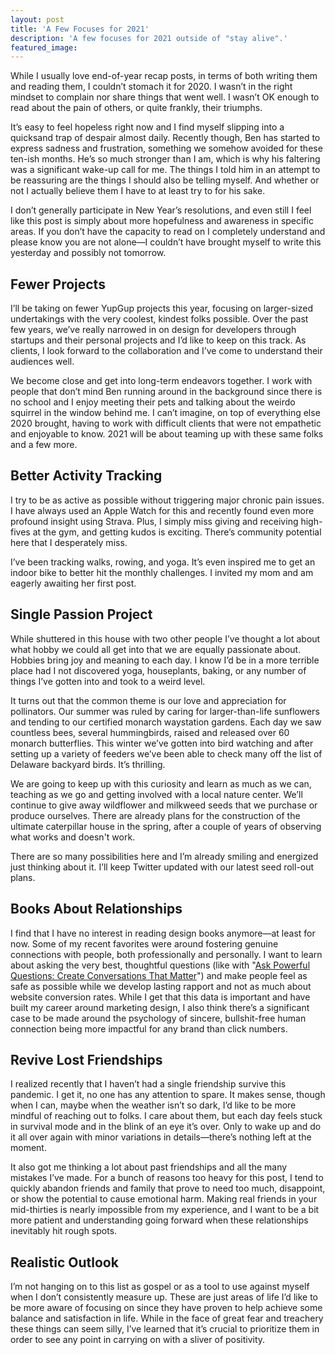 ```yaml
---
layout: post
title: 'A Few Focuses for 2021'
description: 'A few focuses for 2021 outside of "stay alive".'
featured_image:
---
```

While I usually love end-of-year recap posts, in terms of both writing them and reading them, I couldn’t stomach it for 2020. I wasn’t in the right mindset to complain nor share things that went well. I wasn’t OK enough to read about the pain of others, or quite frankly, their triumphs.

It’s easy to feel hopeless right now and I find myself slipping into a quicksand trap of despair almost daily. Recently though, Ben has started to express sadness and frustration, something we somehow avoided for these ten-ish months. He’s so much stronger than I am, which is why his faltering was a significant wake-up call for me. The things I told him in an attempt to be reassuring are the things I should also be telling myself. And whether or not I actually believe them I have to at least try to for his sake.

I don’t generally participate in New Year’s resolutions, and even still I feel like this post is simply about more hopefulness and awareness in specific areas. If you don’t have the capacity to read on I completely understand and please know you are not alone—I couldn’t have brought myself to write this yesterday and possibly not tomorrow.

## Fewer Projects
I’ll be taking on fewer YupGup projects this year, focusing on larger-sized undertakings with the very coolest, kindest folks possible. Over the past few years, we’ve really narrowed in on design for developers through startups and their personal projects and I’d like to keep on this track. As clients, I look forward to the collaboration and I’ve come to understand their audiences well.

We become close and get into long-term endeavors together. I work with people that don’t mind Ben running around in the background since there is no school and I enjoy meeting their pets and talking about the weirdo squirrel in the window behind me. I can’t imagine, on top of everything else 2020 brought, having to work with difficult clients that were not empathetic and enjoyable to know. 2021 will be about teaming up with these same folks and a few more.    

## Better Activity Tracking
I try to be as active as possible without triggering major chronic pain issues. I have always used an Apple Watch for this and recently found even more profound insight using Strava. Plus, I simply miss giving and receiving high-fives at the gym, and getting kudos is exciting. There’s community potential here that I desperately miss.  

I’ve been tracking walks, rowing, and yoga. It’s even inspired me to get an indoor bike to better hit the monthly challenges. I invited my mom and am eagerly awaiting her first post.   

## Single Passion Project
While shuttered in this house with two other people I’ve thought a lot about what hobby we could all get into that we are equally passionate about. Hobbies bring joy and meaning to each day. I know I’d be in a more terrible place had I not discovered yoga, houseplants, baking, or any number of things I’ve gotten into and took to a weird level.

It turns out that the common theme is our love and appreciation for pollinators. Our summer was ruled by caring for larger-than-life sunflowers and tending to our certified monarch waystation gardens. Each day we saw countless bees, several hummingbirds, raised and released over 60 monarch butterflies. This winter we’ve gotten into bird watching and after setting up a variety of feeders we’ve been able to check many off the list of Delaware backyard birds. It’s thrilling.

We are going to keep up with this curiosity and learn as much as we can, teaching as we go and getting involved with a local nature center. We’ll continue to give away wildflower and milkweed seeds that we purchase or produce ourselves. There are already plans for the construction of the ultimate caterpillar house in the spring, after a couple of years of observing what works and doesn't work.

There are so many possibilities here and I’m already smiling and energized just thinking about it. I’ll keep Twitter updated with our latest seed roll-out plans.  

## Books About Relationships
I find that I have no interest in reading design books anymore—at least for now. Some of my recent favorites were around fostering genuine connections with people, both professionally and personally. I want to learn about asking the very best, thoughtful questions (like with "[Ask Powerful Questions: Create Conversations That Matter](https://www.amazon.com/Ask-Powerful-Questions-Create-Conversations/dp/1545322996/ref=sr_1_8?dchild=1&keywords=ask+better+questions&qid=1609869385&sr=8-8)") and make people feel as safe as possible while we develop lasting rapport and not as much about website conversion rates. While I get that this data is important and have built my career around marketing design, I also think there’s a significant case to be made around the psychology of sincere, bullshit-free human connection being more impactful for any brand than click numbers.

## Revive Lost Friendships
I realized recently that I haven’t had a single friendship survive this pandemic. I get it, no one has any attention to spare. It makes sense, though when I can, maybe when the weather isn’t so dark, I’d like to be more mindful of reaching out to folks. I care about them, but each day feels stuck in survival mode and in the blink of an eye it’s over. Only to wake up and do it all over again with minor variations in details—there’s nothing left at the moment.

It also got me thinking a lot about past friendships and all the many mistakes I’ve made. For a bunch of reasons too heavy for this post, I tend to quickly abandon friends and family that prove to need too much, disappoint, or show the potential to cause emotional harm. Making real friends in your mid-thirties is nearly impossible from my experience, and I want to be a bit more patient and understanding going forward when these relationships inevitably hit rough spots.     

## Realistic Outlook
I’m not hanging on to this list as gospel or as a tool to use against myself when I don’t consistently measure up. These are just areas of life I’d like to be more aware of focusing on since they have proven to help achieve some balance and satisfaction in life. While in the face of great fear and treachery these things can seem silly, I’ve learned that it’s crucial to prioritize them in order to see any point in carrying on with a sliver of positivity.
